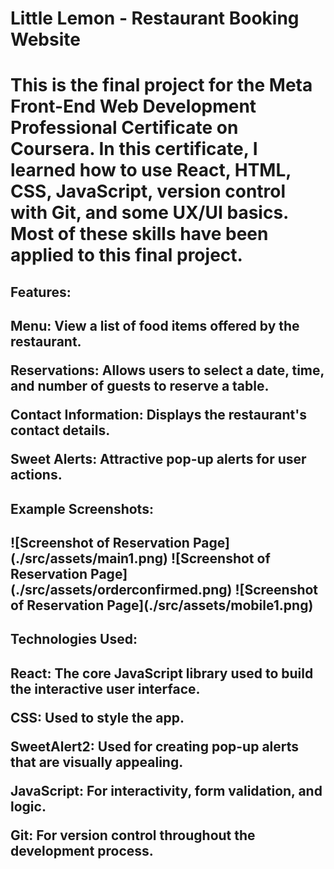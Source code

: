 <h1>Little Lemon - Restaurant Booking Website <h1>
This is the final project for the Meta Front-End Web Development Professional Certificate on Coursera. In this certificate, I learned how to use React, HTML, CSS, JavaScript, version control with Git, and some UX/UI basics. Most of these skills have been applied to this final project.

<h2>Features: <h2>
Menu: View a list of food items offered by the restaurant.

Reservations: Allows users to select a date, time, and number of guests to reserve a table.

Contact Information: Displays the restaurant's contact details.

Sweet Alerts: Attractive pop-up alerts for user actions.

<h2>Example Screenshots:<h2>
![Screenshot of Reservation Page](./src/assets/main1.png)
![Screenshot of Reservation Page](./src/assets/orderconfirmed.png)
![Screenshot of Reservation Page](./src/assets/mobile1.png)

<h2>Technologies Used:<h2>
React: The core JavaScript library used to build the interactive user interface.

CSS: Used to style the app.

SweetAlert2: Used for creating pop-up alerts that are visually appealing.

JavaScript: For interactivity, form validation, and logic.

Git: For version control throughout the development process.